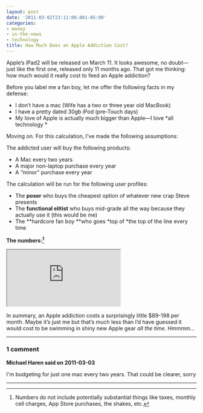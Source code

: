 ```yaml
---
layout: post
date: '2011-03-02T23:11:00.001-05:00'
categories:
- money
- in-the-news
- technology
title: How Much Does an Apple Addiction Cost?
---
```


Apple’s iPad2 will be released on March 11. It looks awesome, no doubt—just like the first one, released only 11 months ago. That got me thinking: how much would it really cost to feed an Apple addiction?

Before you label me a fan boy, let me offer the following facts in my defense: 
* I don’t have a mac (Wife has a two or three year old MacBook) 
* I have a pretty dated 30gb iPod (pre-Touch days) 
* My love of Apple is actually much bigger than Apple—I love *all technology * 


Moving on. For this calculation, I’ve made the following assumptions:

The addicted user will buy the following products: 
* A Mac every two years 
* A major non-laptop purchase every year 
* A “minor” purchase every year  


The calculation will be run for the following user profiles: 
* The **poser** who buys the cheapest option of whatever new crap Steve presents 
* The **functional elitist** who buys mid-grade all the way because they actually use it (this would be me) 
* The **hardcore fan boy **who goes *top of *the top of the line every time  

**The numbers:[^1]**

<iframe class="full-embed fixed-short" src="https://docs.google.com/spreadsheets/d/e/2PACX-1vQeW1qBduKdHMVSEiEVSAOjxZDx0t5B9yKo6MT6Nhne-kE9JCcCVoKz98nEddLIsDvpKcaeeQ2nQRv0/pubhtml?gid=0&amp;single=true&amp;widget=true&amp;headers=false"></iframe>

In summary, an Apple addiction costs a surprisingly little $89-198 per month. Maybe it’s just me but that’s much less than I’d have guessed it would cost to be swimming in shiny new Apple gear *all the time*. Hmmmm...

[^1]: Numbers do not include potentially substantial things like taxes, monthly cell charges, App Store purchases, the shakes, etc.

---

### 1 comment

**Michael Haren said on 2011-03-03**

I'm budgeting for just one mac every two years. That could be clearer, sorry

---
